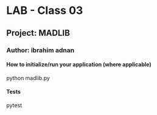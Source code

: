 # LAB - Class 03
## Project: MADLIB
### Author: ibrahim adnan


#### How to initialize/run your application (where applicable)

python madlib.py

#### Tests
 pytest
